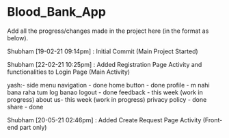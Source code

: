 # Blood_Bank_App
Add all the progress/changes made in the project here (in the format as below).

Shubham [19-02-21 09:14pm] : Initial Commit (Main Project Started)

Shubham [22-02-21 10:25pm] : Added Registration Page Activity and functionalities to Login Page (Main Activity)


yash:-
side menu navigation - done
home button - done
profile - m nahi bana raha tum log banao
logout - done
feedback - this week (work in progress)
about us- this week (work in progress)
privacy policy - done
share - done 

Shubham [20-05-21 02:46pm] : Added Create Request Page Activity (Front-end part only)

 

